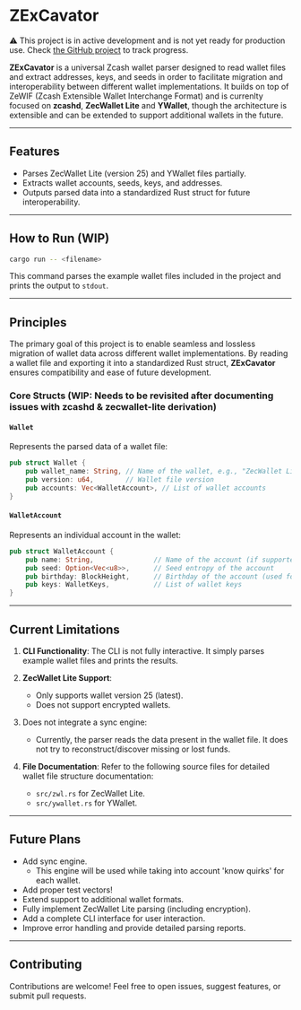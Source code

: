 # ZExCavator

⚠️ This project is in active development and is not yet ready for production use.
Check [the GitHub project](https://github.com/orgs/zingolabs/projects/9) to track progress.

**ZExCavator** is a universal Zcash wallet parser designed to read wallet files and extract addresses, keys, and seeds
in order to facilitate migration and interoperability between different wallet implementations. It builds on top of
ZeWIF (Zcash Extensible Wallet Interchange Format) and is currenlty focused on **zcashd**, **ZecWallet Lite** and **YWallet**,
though the architecture is extensible and can be extended to support additional wallets in the future.

---

## Features

- Parses ZecWallet Lite (version 25) and YWallet files partially.
- Extracts wallet accounts, seeds, keys, and addresses.
- Outputs parsed data into a standardized Rust struct for future interoperability.

---

## How to Run (WIP)

```bash
cargo run -- <filename>
```

This command parses the example wallet files included in the project and prints the output to `stdout`.

---

## Principles

The primary goal of this project is to enable seamless and lossless migration of wallet data across different wallet implementations.
By reading a wallet file and exporting it into a standardized Rust struct, **ZExCavator** ensures compatibility and ease of future development.

### Core Structs (WIP: Needs to be revisited after documenting issues with zcashd & zecwallet-lite derivation)

#### `Wallet`

Represents the parsed data of a wallet file:

```rs
pub struct Wallet {
    pub wallet_name: String, // Name of the wallet, e.g., "ZecWallet Lite", "YWallet"
    pub version: u64,        // Wallet file version
    pub accounts: Vec<WalletAccount>, // List of wallet accounts
}
```

#### `WalletAccount`

Represents an individual account in the wallet:

```rs
pub struct WalletAccount {
    pub name: String,               // Name of the account (if supported, e.g., YWallet)
    pub seed: Option<Vec<u8>>,      // Seed entropy of the account
    pub birthday: BlockHeight,      // Birthday of the account (used for syncing)
    pub keys: WalletKeys,           // List of wallet keys
}
```

---

## Current Limitations

1. **CLI Functionality**: The CLI is not fully interactive. It simply parses example wallet files and prints the results.

2. **ZecWallet Lite Support**:

   - Only supports wallet version 25 (latest).
   - Does not support encrypted wallets.

3. Does not integrate a sync engine:

   - Currently, the parser reads the data present in the wallet file. It does not try to reconstruct/discover missing or lost funds.

4. **File Documentation**: Refer to the following source files for detailed wallet file structure documentation:

   - `src/zwl.rs` for ZecWallet Lite.
   - `src/ywallet.rs` for YWallet.

---

## Future Plans

- Add sync engine.
  - This engine will be used while taking into account 'know quirks' for each wallet.
- Add proper test vectors!
- Extend support to additional wallet formats.
- Fully implement ZecWallet Lite parsing (including encryption).
- Add a complete CLI interface for user interaction.
- Improve error handling and provide detailed parsing reports.

---

## Contributing

Contributions are welcome! Feel free to open issues, suggest features, or submit pull requests.
